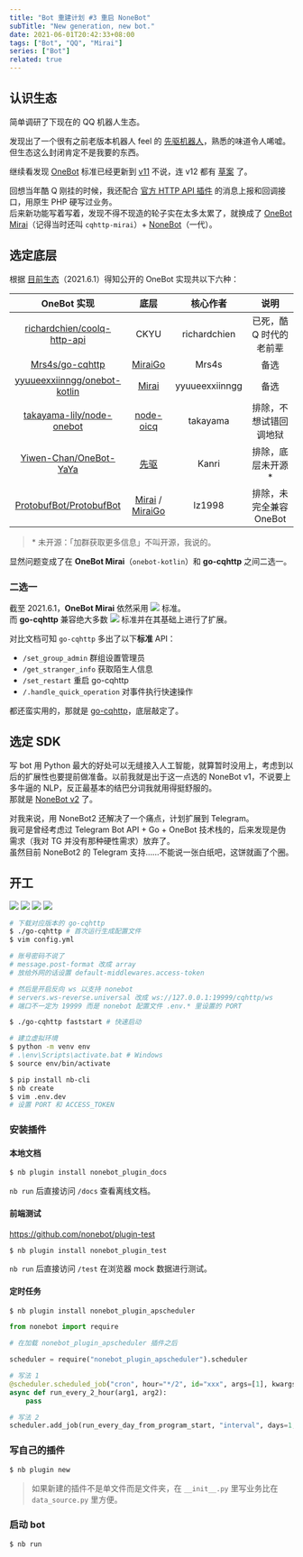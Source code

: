 ```yaml
---
title: "Bot 重建计划 #3 重启 NoneBot"
subTitle: "New generation, new bot."
date: 2021-06-01T20:42:33+08:00
tags: ["Bot", "QQ", "Mirai"]
series: ["Bot"]
related: true
---
```


## 认识生态
简单调研了下现在的 QQ 机器人生态。  

发现出了一个很有之前老版本机器人 feel 的 [先驱机器人](https://www.xianqubot.com/)，熟悉的味道令人唏嘘。  
但生态这么封闭肯定不是我要的东西。  

继续看发现 [OneBot](https://github.com/botuniverse/onebot) 标准已经更新到 [v11](https://github.com/botuniverse/onebot/tree/master/v11/specs) 不说，连 v12 都有 [草案](https://github.com/botuniverse/onebot/blob/master/v12-draft/specs) 了。  

回想当年酷 Q 刚挂的时候，我还配合 [官方 HTTP API 插件](https://github.com/project-mirai/mirai-api-http) 的消息上报和回调接口，用原生 PHP 硬写过业务。  
后来新功能写着写着，发现不得不现造的轮子实在太多太累了，就换成了 [OneBot Mirai](https://github.com/yyuueexxiinngg/onebot-kotlin)（记得当时还叫 `cqhttp-mirai`）+ [NoneBot](https://github.com/nonebot/nonebot)（一代）。  

## 选定底层
根据 [目前生态](https://github.com/botuniverse/onebot/blob/master/ecosystem.md)（2021.6.1）得知公开的 OneBot 实现共以下六种：  

|OneBot 实现|底层|核心作者|说明|
|:-:|:-:|:-:|:-:|
|[richardchien/coolq-http-api](https://github.com/richardchien/coolq-http-api)|CKYU|richardchien|已死，酷 Q 时代的老前辈|
|[Mrs4s/go-cqhttp](https://github.com/Mrs4s/go-cqhttp)|[MiraiGo](https://github.com/Mrs4s/MiraiGo)|Mrs4s|备选|
|[yyuueexxiinngg/onebot-kotlin](https://github.com/yyuueexxiinngg/onebot-kotlin)|[Mirai](https://github.com/mamoe/mirai)|yyuueexxiinngg|备选|
|[takayama-lily/node-onebot](https://github.com/takayama-lily/node-onebot)|[node-oicq](https://github.com/takayama-lily/oicq)|takayama|排除，不想试错回调地狱|
|[Yiwen-Chan/OneBot-YaYa](https://github.com/Yiwen-Chan/OneBot-YaYa)|[先驱](https://www.xianqubot.com/)|Kanri|排除，底层未开源\*|
|[ProtobufBot/ProtobufBot](https://github.com/ProtobufBot/ProtobufBot)|[Mirai](https://github.com/mamoe/mirai) / [MiraiGo](https://github.com/Mrs4s/MiraiGo)|lz1998|排除，未完全兼容 OneBot|

> \* 未开源：「加群获取更多信息」不叫开源，我说的。  

显然问题变成了在 **OneBot Mirai**（`onebot-kotlin`）和 **go-cqhttp** 之间二选一。  

### 二选一
截至 2021.6.1，**OneBot Mirai** 依然采用 <img src="https://img.shields.io/badge/OneBot-v10-black" data-sticker/> 标准。  
而 **go-cqhttp** 兼容绝大多数 <img src="https://img.shields.io/badge/OneBot-v11-black" data-sticker/> 标准并在其基础上进行了扩展。  

对比文档可知 `go-cqhttp` 多出了以下**标准** API：  

* `/set_group_admin` 群组设置管理员  
* `/get_stranger_info` 获取陌生人信息  
* `/set_restart` 重启 go-cqhttp  
* `/.handle_quick_operation` 对事件执行快速操作  

都还蛮实用的，那就是 [go-cqhttp](https://github.com/Mrs4s/go-cqhttp)，底层敲定了。  

## 选定 SDK
写 bot 用 Python 最大的好处可以无缝接入人工智能，就算暂时没用上，考虑到以后的扩展性也要提前做准备。以前我就是出于这一点选的 NoneBot v1，不说要上多牛逼的 NLP，反正最基本的结巴分词我就用得挺舒服的。  
那就是 [NoneBot v2](https://github.com/nonebot/nonebot2) 了。  

对我来说，用 NoneBot2 还解决了一个痛点，计划扩展到 Telegram。  
我可是曾经考虑过 Telegram Bot API + Go + OneBot 技术栈的，后来发现是伪需求（我对 TG 并没有那种硬性需求）放弃了。  
虽然目前 NoneBot2 的 Telegram 支持……不能说一张白纸吧，这饼就画了个圈。  

## 开工
<span class="sticker">[![](https://img.shields.io/badge/go--cqhttp-v1.0.0--beta4-blueviolet?logo=github)](https://github.com/Mrs4s/go-cqhttp/)
[![](https://img.shields.io/badge/go--cqhttp-文档-brightgreen)](https://docs.go-cqhttp.org/)
[![](https://img.shields.io/badge/NoneBot2-v2.0.0_a13-blue?logo=github)](https://github.com/nonebot/nonebot2/)
[![](https://img.shields.io/badge/NoneBot2-文档-brightgreen)](https://v2.nonebot.dev/)</span>

```bash
# 下载对应版本的 go-cqhttp
$ ./go-cqhttp # 首次运行生成配置文件
$ vim config.yml

# 账号密码不说了
# message.post-format 改成 array
# 放给外网的话设置 default-middlewares.access-token

# 然后是开启反向 ws 以支持 nonebot
# servers.ws-reverse.universal 改成 ws://127.0.0.1:19999/cqhttp/ws
# 端口不一定为 19999 而是 nonebot 配置文件 .env.* 里设置的 PORT

$ ./go-cqhttp faststart # 快速启动

# 建立虚拟环境
$ python -m venv env
# .\env\Scripts\activate.bat # Windows
$ source env/bin/activate

$ pip install nb-cli
$ nb create
$ vim .env.dev
# 设置 PORT 和 ACCESS_TOKEN
```

### 安装插件
#### 本地文档
```bash
$ nb plugin install nonebot_plugin_docs
```

`nb run` 后直接访问 `/docs` 查看离线文档。  

#### 前端测试
https://github.com/nonebot/plugin-test
```bash
$ nb plugin install nonebot_plugin_test
```

`nb run` 后直接访问 `/test` 在浏览器 mock 数据进行测试。  

#### 定时任务
```bash
$ nb plugin install nonebot_plugin_apscheduler
```

```Python
from nonebot import require

# 在加载 nonebot_plugin_apscheduler 插件之后

scheduler = require("nonebot_plugin_apscheduler").scheduler

# 写法 1
@scheduler.scheduled_job("cron", hour="*/2", id="xxx", args=[1], kwargs={arg2: 2})
async def run_every_2_hour(arg1, arg2):
    pass

# 写法 2
scheduler.add_job(run_every_day_from_program_start, "interval", days=1, id="xxx")
```

### 写自己的插件
```bash
$ nb plugin new
```

> 如果新建的插件不是单文件而是文件夹，在 `__init__.py` 里写业务比在 `data_source.py` 里方便。  

### 启动 bot
```bash
$ nb run
```
